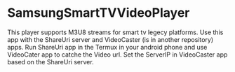 # SamsungSmartTVVideoPlayer
This player supports M3U8 streams for smart tv legecy platforms.
Use this app with the ShareUri server and VideoCaster (is in another repository) apps. Run ShareUri app in the Termux in your android phone and use VideoCater app to catche the Video url.
Set the ServerIP in VideoCaster app based on the ShareUri server.
